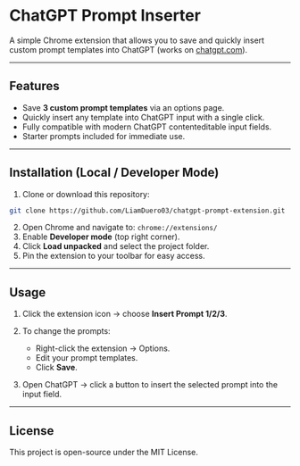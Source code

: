 # ChatGPT Prompt Inserter

A simple Chrome extension that allows you to save and quickly insert custom prompt templates into ChatGPT (works on [chatgpt.com](https://chatgpt.com/)).

---

## Features

* Save **3 custom prompt templates** via an options page.
* Quickly insert any template into ChatGPT input with a single click.
* Fully compatible with modern ChatGPT contenteditable input fields.
* Starter prompts included for immediate use.

---

## Installation (Local / Developer Mode)

1. Clone or download this repository:

```bash
git clone https://github.com/LiamDuero03/chatgpt-prompt-extension.git
```

2. Open Chrome and navigate to: `chrome://extensions/`
3. Enable **Developer mode** (top right corner).
4. Click **Load unpacked** and select the project folder.
5. Pin the extension to your toolbar for easy access.

---

## Usage

1. Click the extension icon → choose **Insert Prompt 1/2/3**.
2. To change the prompts:

   * Right-click the extension → Options.
   * Edit your prompt templates.
   * Click **Save**.
3. Open ChatGPT → click a button to insert the selected prompt into the input field.

---



## License

This project is open-source under the MIT License.
